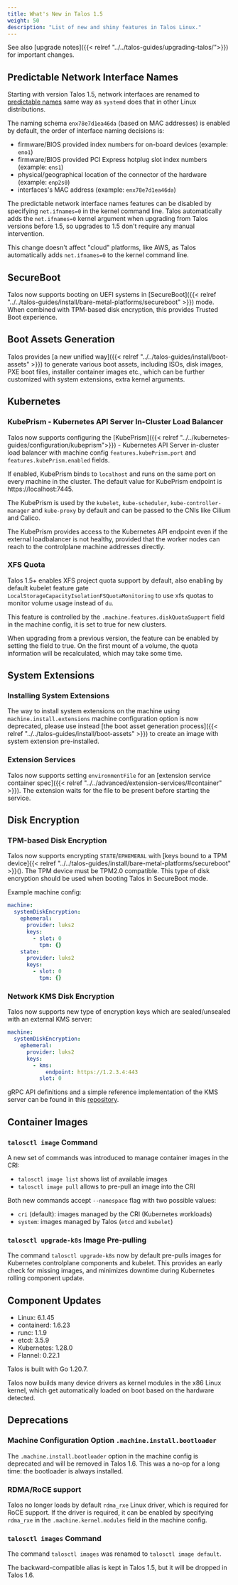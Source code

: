 ```yaml
---
title: What's New in Talos 1.5
weight: 50
description: "List of new and shiny features in Talos Linux."
---
```


See also [upgrade notes]({{< relref "../../talos-guides/upgrading-talos/">}}) for important changes.

## Predictable Network Interface Names

Starting with version Talos 1.5, network interfaces are renamed to [predictable names](https://www.freedesktop.org/wiki/Software/systemd/PredictableNetworkInterfaceNames/)
same way as `systemd` does that in other Linux distributions.

The naming schema `enx78e7d1ea46da` (based on MAC addresses) is enabled by default, the order of interface naming decisions is:

* firmware/BIOS provided index numbers for on-board devices (example: `eno1`)
* firmware/BIOS provided PCI Express hotplug slot index numbers (example: `ens1`)
* physical/geographical location of the connector of the hardware (example: `enp2s0`)
* interfaces's MAC address (example: `enx78e7d1ea46da`)

The predictable network interface names features can be disabled by specifying `net.ifnames=0` in the kernel command line.
Talos automatically adds the `net.ifnames=0` kernel argument when upgrading from Talos versions before 1.5, so upgrades to 1.5 don't require any manual intervention.

This change doesn't affect "cloud" platforms, like AWS, as Talos automatically adds `net.ifnames=0` to the kernel command line.

## SecureBoot

Talos now supports booting on UEFI systems in [SecureBoot]({{< relref "../../talos-guides/install/bare-metal-platforms/secureboot" >}}) mode.
When combined with TPM-based disk encryption, this provides Trusted Boot experience.

## Boot Assets Generation

Talos provides [a new unified way]({{< relref "../../talos-guides/install/boot-assets" >}}) to generate various boot assets, including ISOs, disk images, PXE boot files, installer container images etc., which can be
further customized with system extensions, extra kernel arguments.

## Kubernetes

### KubePrism - Kubernetes API Server In-Cluster Load Balancer

Talos now supports configuring the [KubePrism]({{< relref "../../kubernetes-guides/configuration/kubeprism">}}) - Kubernetes API Server in-cluster load balancer with machine config
`features.kubePrism.port` and `features.kubePrism.enabled` fields.

If enabled, KubePrism binds to `localhost` and runs on the same port on every machine in the cluster.
The default value for KubePrism endpoint is https://localhost:7445.

The KubePrism is used by the `kubelet`, `kube-scheduler`, `kube-controller-manager`
and `kube-proxy` by default and can be passed to the CNIs like Cilium and Calico.

The KubePrism provides access to the Kubernetes API endpoint even if the external loadbalancer
is not healthy, provided that the worker nodes can reach to the controlplane machine addresses directly.

### XFS Quota

Talos 1.5+ enables XFS project quota support by default, also enabling by default
kubelet feature gate `LocalStorageCapacityIsolationFSQuotaMonitoring` to use xfs quotas
to monitor volume usage instead of `du`.

This feature is controlled by the `.machine.features.diskQuotaSupport` field in the machine config,
it is set to true for new clusters.

When upgrading from a previous version, the feature can be enabled by setting the field to true.
On the first mount of a volume, the quota information will be recalculated, which may take some time.

## System Extensions

### Installing System Extensions

The way to install system extensions on the machine using `machine.install.extensions` machine configuration option is now deprecated,
please use instead [the boot asset generation process]({{< relref "../../talos-guides/install/boot-assets" >}}) to create an image with system extension pre-installed.

### Extension Services

Talos now supports setting `environmentFile` for an [extension service container spec]({{< relref "../../advanced/extension-services/#container" >}}).
The extension waits for the file to be present before starting the service.

## Disk Encryption

### TPM-based Disk Encryption

Talos now supports encrypting `STATE`/`EPHEMERAL` with [keys bound to a TPM device]{{< relref "../../talos-guides/install/bare-metal-platforms/secureboot" >}}().
The TPM device must be TPM2.0 compatible.
This type of disk encryption should be used when booting Talos in SecureBoot mode.

Example machine config:

```yaml
machine:
  systemDiskEncryption:
    ephemeral:
      provider: luks2
      keys:
        - slot: 0
          tpm: {}
    state:
      provider: luks2
      keys:
        - slot: 0
          tpm: {}
```

### Network KMS Disk Encryption

Talos now supports new type of encryption keys which are sealed/unsealed with an external KMS server:

```yaml
machine:
  systemDiskEncryption:
    ephemeral:
      provider: luks2
      keys:
        - kms:
            endpoint: https://1.2.3.4:443
          slot: 0
```

gRPC API definitions and a simple reference implementation of the KMS server can be found in this
[repository](https://github.com/siderolabs/kms-client/blob/main/cmd/kms-server/main.go).

## Container Images

### `talosctl image` Command

A new set of commands was introduced to manage container images in the CRI:

* `talosctl image list` shows list of available images
* `talosctl image pull` allows to pre-pull an image into the CRI

Both new commands accept `--namespace` flag with two possible values:

* `cri` (default): images managed by the CRI (Kubernetes workloads)
* `system`: images managed by Talos (`etcd` and `kubelet`)

### `talosctl upgrade-k8s` Image Pre-pulling

The command `talosctl upgrade-k8s` now by default pre-pulls images for Kubernetes controlplane components
and kubelet.
This provides an early check for missing images, and minimizes downtime during Kubernetes
rolling component update.

## Component Updates

* Linux: 6.1.45
* containerd: 1.6.23
* runc: 1.1.9
* etcd: 3.5.9
* Kubernetes: 1.28.0
* Flannel: 0.22.1

Talos is built with Go 1.20.7.

Talos now builds many device drivers as kernel modules in the x86 Linux kernel, which get automatically loaded on boot based on the hardware detected.

## Deprecations

### Machine Configuration Option `.machine.install.bootloader`

The `.machine.install.bootloader` option in the machine config is deprecated and will be removed in Talos 1.6.
This was a no-op for a long time: the bootloader is always installed.

### RDMA/RoCE support

Talos no longer loads by default `rdma_rxe` Linux driver, which is required for RoCE support.
If the driver is required, it can be enabled by specifying `rdma_rxe` in the `.machine.kernel.modules` field in the machine config.

### `talosctl images` Command

The command `talosctl images` was renamed to `talosctl image default`.

The backward-compatible alias is kept in Talos 1.5, but it will be dropped in Talos 1.6.

